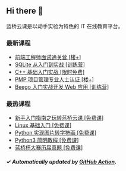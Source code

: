 ## Hi there 👋

蓝桥云课是以动手实验为特色的 IT 在线教育平台。

### 最新课程

<!-- LATEST:START -->
- [前端工程师面试通关营 [楼+]](https://www.lanqiao.cn/courses/9328/)
- [SQLite 从入门到实战 [训练营]](https://www.lanqiao.cn/courses/16473/)
- [C++ 基础入门实战 [限时免费]](https://www.lanqiao.cn/courses/2752/)
- [PMP 项目管理专业人士认证 [楼+]](https://www.lanqiao.cn/courses/16119/)
- [Beego 入门实战开发 Web 应用 [训练营]](https://www.lanqiao.cn/courses/12297/)
<!-- LATEST:END -->

### 最热课程

<!-- HOTEST:START -->
- [新手入门指南之玩转蓝桥云课 [免费课]](https://www.lanqiao.cn/courses/63/)
- [Linux 基础入门 [免费课]](https://www.lanqiao.cn/courses/1/)
- [Python 实现图片转字符画 [免费课]](https://www.lanqiao.cn/courses/370/)
- [Python3 简明教程 [免费课]](https://www.lanqiao.cn/courses/596/)
- [蓝桥杯大赛历届真题 [免费课]](https://www.lanqiao.cn/courses/2786/)
<!-- HOTEST:END -->

##### ✓ Automatically updated by [GitHub Action](https://github.com/lanqiao-courses/.github/actions/workflows/update.yml).
